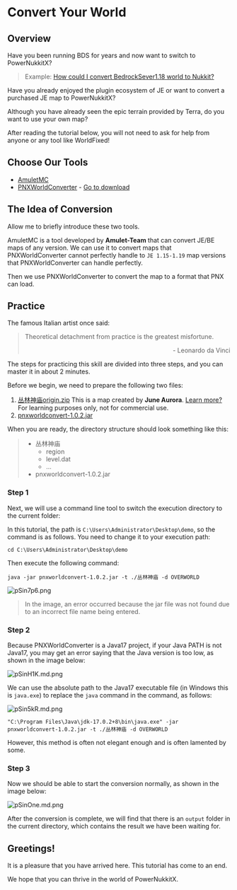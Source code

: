 # Convert Your World

## Overview

Have you been running BDS for years and now want to switch to PowerNukkitX?
> Example: [How could I convert BedrockSever1.18 world to Nukkit?](https://cloudburstmc.org/threads/how-could-i-convert-bedrocksever1-18-world-to-nukkit.1449/)

Have you already enjoyed the plugin ecosystem of JE or want to convert a purchased JE map to PowerNukkitX?

Although you have already seen the epic terrain provided by Terra, do you want to use your own map?

After reading the tutorial below, you will not need to ask for help from anyone or any tool like WorldFixed!


## Choose Our Tools

- [AmuletMC](https://www.amuletmc.com/)
- [PNXWorldConverter](https://github.com/PowerNukkitX/PNXWorldConverter) - [Go to download](https://github.com/PowerNukkitX/PNXWorldConverter/releases/latest)


## The Idea of Conversion

Allow me to briefly introduce these two tools.

AmuletMC is a tool developed by **Amulet-Team** that can convert JE/BE maps of any version. We can use it to convert maps that PNXWorldConverter cannot perfectly handle to `JE 1.15-1.19` map versions that PNXWorldConverter can handle perfectly.

Then we use PNXWorldConverter to convert the map to a format that PNX can load.


## Practice

The famous Italian artist once said:

> Theoretical detachment from practice is the greatest misfortune.
> <p align="right">- Leonardo da Vinci</p>

The steps for practicing this skill are divided into three steps, and you can master it in about 2 minutes.

Before we begin, we need to prepare the following two files:

1. [丛林神庙origin.zip](https://res.nullatom.com/res/pnx/docs-world-converter/%E4%B8%9B%E6%9E%97%E7%A5%9E%E5%BA%99origin.zip)
This is a map created by **June Aurora**. [Learn more?](https://space.bilibili.com/23620015 "Learn more?")
For learning purposes only, not for commercial use.
2. [pnxworldconvert-1.0.2.jar](https://res.nullatom.com/res/pnx/docs-world-converter/pnxworldconvert-1.0.2.jar)

When you are ready, the directory structure should look something like this:
> - 丛林神庙
>   - region
>   - level.dat
>   - ...
> - pnxworldconvert-1.0.2.jar

### Step 1
Next, we will use a command line tool to switch the execution directory to the current folder:

In this tutorial, the path is `C:\Users\Administrator\Desktop\demo`, so the command is as follows. You need to change it to your execution path:

```shell
cd C:\Users\Administrator\Desktop\demo
```
Then execute the following command:

```shell
java -jar pnxworldconvert-1.0.2.jar -t ./丛林神庙 -d OVERWORLD
```
![pSin7p6.png](https://s1.ax1x.com/2023/01/03/pSin7p6.png)
> In the image, an error occurred because the jar file was not found due to an incorrect file name being entered.

### Step 2

Because PNXWorldConverter is a Java17 project, if your Java PATH is not Java17, you may get an error saying that the Java version is too low, as shown in the image below:

![pSinH1K.md.png](https://s1.ax1x.com/2023/01/03/pSinH1K.md.png)

We can use the absolute path to the Java17 executable file (in Windows this is `java.exe`) to replace the `java` command in the command, as follows:

![pSin5kR.md.png](https://s1.ax1x.com/2023/01/03/pSin5kR.md.png)

```shell
"C:\Program Files\Java\jdk-17.0.2+8\bin\java.exe" -jar pnxworldconvert-1.0.2.jar -t ./丛林神庙 -d OVERWORLD
```
However, this method is often not elegant enough and is often lamented by some.

### Step 3

Now we should be able to start the conversion normally, as shown in the image below:

![pSinOne.md.png](https://s1.ax1x.com/2023/01/03/pSinOne.md.png)

After the conversion is complete, we will find that there is an `output` folder in the current directory, which contains the result we have been waiting for.


## Greetings!

It is a pleasure that you have arrived here. This tutorial has come to an end.

We hope that you can thrive in the world of PowerNukkitX.

